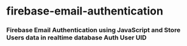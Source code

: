 # firebase-email-authentication

<h3>Firebase Email Authentication using JavaScript and Store Users data in realtime database Auth User UID</h3>
